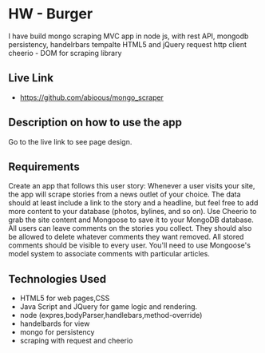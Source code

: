 
# HW - Burger

I have build mongo scraping MVC app in node js, 
with rest API,
mongodb persistency,
handelrbars tempalte
HTML5 and jQuery
request http client
cheerio - DOM for scraping library

## Live Link
 - https://github.com/abioous/mongo_scraper

## Description on how to use the app

Go to the live link to see page design.

## Requirements

Create an app that follows this user story:
Whenever a user visits your site, the app will scrape stories from a news outlet of your choice. The data should at least include a link to the story and a headline, but feel free to add more content to your database (photos, bylines, and so on).
Use Cheerio to grab the site content and Mongoose to save it to your MongoDB database.
All users can leave comments on the stories you collect. They should also be allowed to delete whatever comments they want removed. All stored comments should be visible to every user.
You'll need to use Mongoose's model system to associate comments with particular articles.


## Technologies Used

- HTML5 for web pages,CSS
- Java Script and JQuery for game logic and rendering.
- node (expres,bodyParser,handlebars,method-override)
- handelbards for view
- mongo for persistency
- scraping with request and  cheerio
